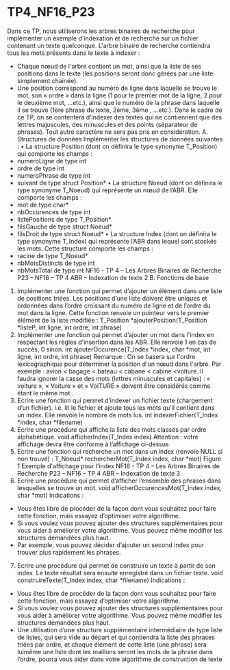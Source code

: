 # TP4_NF16_P23

Dans ce TP, nous utiliserons les arbres binaires de recherche pour implémenter un exemple d'indexation et de
recherche sur un fichier contenant un texte quelconque.
L'arbre binaire de recherche contiendra tous les mots présents dans le texte à indexer :
- Chaque nœud de l'arbre contient un mot, ainsi que la liste de ses positions dans le texte (les positions seront
donc gérées par une liste simplement chainée).
- Une position correspond au numéro de ligne dans laquelle se trouve le mot, son « ordre » dans la ligne (1
pour le premier mot de la ligne, 2 pour le deuxième mot, …etc.), ainsi que le numéro de la phrase dans
laquelle il se trouve (1ère phrase du texte, 2ème, 3ème
, …etc.).
Dans le cadre de ce TP, on se contentera d’indexer des textes qui ne contiennent que des lettres majuscules,
des minuscules et des points (séparateur de phrases). Tout autre caractère ne sera pas pris en considération.
A. Structures de données
Implémenter les structures de données suivantes :
• La structure Position (dont on définira le type synonyme T_Position) qui comporte les champs :
- numeroLigne de type int
- ordre de type int
- numeroPhrase de type int
- suivant de type struct Position*
• La structure Noeud (dont on définira le type synonyme T_Noeud) qui représente un nœud de l’ABR.
Elle comporte les champs :
- mot de type char*
- nbOccurences de type int
- listePositions de type T_Position*
- filsGauche de type struct Noeud*
- filsDroit de type struct Noeud*
• La structure Index (dont on définira le type synonyme T_Index) qui représente l’ABR dans lequel
sont stockés les mots. Cette structure comporte les champs :
- racine de type T_Noeud*
- nbMotsDistincts de type int
- nbMotsTotal de type int
NF16 - TP 4 – Les Arbres Binaires de Recherche
P23 – NF16 – TP 4 ABR – Indexation de texte 2
B. Fonctions de base
1. Implémenter une fonction qui permet d’ajouter un élément dans une liste de positions triées. Les positions
d’une liste doivent être uniques et ordonnées dans l’ordre croissant du numéro de ligne et de l’ordre du
mot dans la ligne. Cette fonction renvoie un pointeur vers le premier élément de la liste modifiée :
T_Position *ajouterPosition(T_Position *listeP, int ligne, int ordre, int phrase)
2. Implémenter une fonction qui permet d’ajouter un mot dans l'index en respectant les règles d'insertion
dans les ABR. Elle renvoie 1 en cas de succès, 0 sinon.
int ajouterOccurence(T_Index *index, char *mot, int ligne, int ordre, int phrase)
Remarque : On se basera sur l'ordre lexicographique pour déterminer la position d'un nœud dans l'arbre. Par
exemple : avion < bagage < bateau < cabane < cabine <voiture.
Il faudra ignorer la casse des mots (lettres minuscules et capitales) : « voiture », « Voiture » et « VoiTURE » doivent
être considérés comme étant le même mot
.
3. Ecrire une fonction qui permet d’indexer un fichier texte (chargement d’un fichier). i.e. lit le fichier et
ajoute tous les mots qu’il contient dans un index. Elle renvoie le nombre de mots lus.
int indexerFichier(T_Index *index, char *filename)
4. Ecrire une procédure qui affiche la liste des mots classés par ordre alphabétique.
void afficherIndex(T_Index index)
Attention : votre affichage devra être conforme à l’affichage ci-dessus
5. Ecrire une fonction qui recherche un mot dans un index (renvoie NULL si non trouvé) :
T_Noeud* rechercherMot(T_Index index, char *mot)
Figure 1 Exemple d'affichage pour l'index
NF16 - TP 4 – Les Arbres Binaires de Recherche
P23 – NF16 – TP 4 ABR – Indexation de texte 3
6. Ecrire une procédure qui permet d’afficher l’ensemble des phrases dans lesquelles se trouve un mot.
void afficherOccurencesMot(T_Index index, char *mot)
Indications :
- Vous êtes libre de procéder de la façon dont vous souhaitez pour faire cette fonction, mais essayez d’optimiser
votre algorithme.
- Si vous voulez vous pouvez ajouter des structures supplémentaires pour vous aider à améliorer votre
algorithme. Vous pouvez même modifier les structures demandées plus haut.
- Par exemple, vous pouvez décider d’ajouter un second index pour trouver plus rapidement les phrases.
7. Ecrire une procédure qui permet de construire un texte à partir de son index. Le texte résultat sera
ensuite enregistré dans un fichier texte.
void construireTexte(T_Index index, char *filename)
Indications :
- Vous êtes libre de procéder de la façon dont vous souhaitez pour faire cette fonction, mais essayez d’optimiser
votre algorithme.
- Si vous voulez vous pouvez ajouter des structures supplémentaires pour vous aider à améliorer votre
algorithme. Vous pouvez même modifier les structures demandées plus haut.
- Une utilisation d’une structure supplémentaire intermédiaire de type liste de listes, qui sera vide au départ et
qui contiendra la liste des phrases triées par ordre, et chaque élément de cette liste (une phrase) sera luimême une liste dont les maillons seront les mots de la phrase dans l’ordre, pourra vous aider dans votre
algorithme de construction de texte
